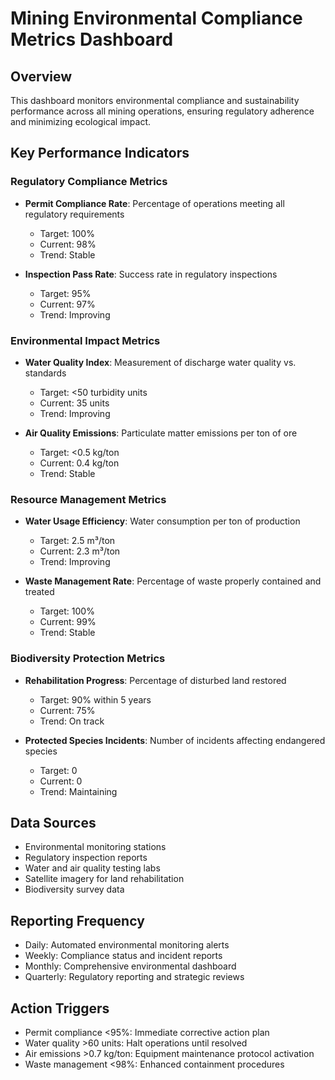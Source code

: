 # Mining Environmental Compliance Metrics Dashboard

## Overview
This dashboard monitors environmental compliance and sustainability performance across all mining operations, ensuring regulatory adherence and minimizing ecological impact.

## Key Performance Indicators

### Regulatory Compliance Metrics
- **Permit Compliance Rate**: Percentage of operations meeting all regulatory requirements
  - Target: 100%
  - Current: 98%
  - Trend: Stable

- **Inspection Pass Rate**: Success rate in regulatory inspections
  - Target: 95%
  - Current: 97%
  - Trend: Improving

### Environmental Impact Metrics
- **Water Quality Index**: Measurement of discharge water quality vs. standards
  - Target: <50 turbidity units
  - Current: 35 units
  - Trend: Improving

- **Air Quality Emissions**: Particulate matter emissions per ton of ore
  - Target: <0.5 kg/ton
  - Current: 0.4 kg/ton
  - Trend: Stable

### Resource Management Metrics
- **Water Usage Efficiency**: Water consumption per ton of production
  - Target: 2.5 m³/ton
  - Current: 2.3 m³/ton
  - Trend: Improving

- **Waste Management Rate**: Percentage of waste properly contained and treated
  - Target: 100%
  - Current: 99%
  - Trend: Stable

### Biodiversity Protection Metrics
- **Rehabilitation Progress**: Percentage of disturbed land restored
  - Target: 90% within 5 years
  - Current: 75%
  - Trend: On track

- **Protected Species Incidents**: Number of incidents affecting endangered species
  - Target: 0
  - Current: 0
  - Trend: Maintaining

## Data Sources
- Environmental monitoring stations
- Regulatory inspection reports
- Water and air quality testing labs
- Satellite imagery for land rehabilitation
- Biodiversity survey data

## Reporting Frequency
- Daily: Automated environmental monitoring alerts
- Weekly: Compliance status and incident reports
- Monthly: Comprehensive environmental dashboard
- Quarterly: Regulatory reporting and strategic reviews

## Action Triggers
- Permit compliance <95%: Immediate corrective action plan
- Water quality >60 units: Halt operations until resolved
- Air emissions >0.7 kg/ton: Equipment maintenance protocol activation
- Waste management <98%: Enhanced containment procedures
